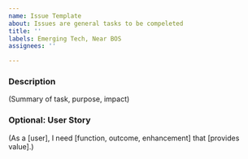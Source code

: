 ```yaml
---
name: Issue Template
about: Issues are general tasks to be compeleted
title: ''
labels: Emerging Tech, Near BOS
assignees: ''

---
```


### Description

(Summary of task, purpose, impact)

### Optional: User Story

(As a [user], I need [function, outcome, enhancement] that [provides value].)
